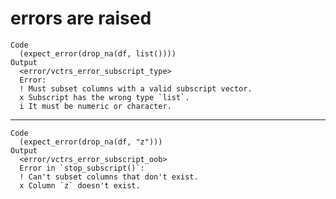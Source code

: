 # errors are raised

    Code
      (expect_error(drop_na(df, list())))
    Output
      <error/vctrs_error_subscript_type>
      Error:
      ! Must subset columns with a valid subscript vector.
      x Subscript has the wrong type `list`.
      i It must be numeric or character.

---

    Code
      (expect_error(drop_na(df, "z")))
    Output
      <error/vctrs_error_subscript_oob>
      Error in `stop_subscript()`:
      ! Can't subset columns that don't exist.
      x Column `z` doesn't exist.

